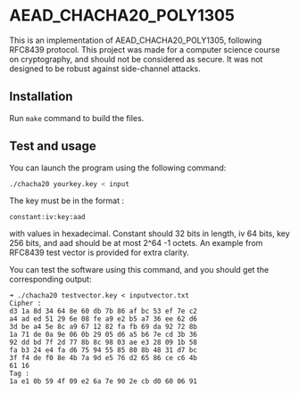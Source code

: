 # AEAD_CHACHA20_POLY1305

This is an implementation of AEAD_CHACHA20_POLY1305, following RFC8439 protocol. This project was made for a computer science course on cryptography, and should not be considered as secure. It was not designed to be robust against side-channel attacks.

## Installation

Run `make` command to build the files.

## Test and usage 

You can launch the program using the following command:
```bash
./chacha20 yourkey.key < input
```
The key must be in the format :
```
constant:iv:key:aad
```
with values in hexadecimal. Constant should 32 bits in length, iv 64 bits, key 256 bits, and aad should be at most 2^64 -1 octets. An example from RFC8439 test vector is provided for extra clarity. 

You can test the software using this command, and you should get the corresponding output:
```console
➜ ./chacha20 testvector.key < inputvector.txt
Cipher :
d3 1a 8d 34 64 8e 60 db 7b 86 af bc 53 ef 7e c2 
a4 ad ed 51 29 6e 08 fe a9 e2 b5 a7 36 ee 62 d6 
3d be a4 5e 8c a9 67 12 82 fa fb 69 da 92 72 8b 
1a 71 de 0a 9e 06 0b 29 05 d6 a5 b6 7e cd 3b 36 
92 dd bd 7f 2d 77 8b 8c 98 03 ae e3 28 09 1b 58 
fa b3 24 e4 fa d6 75 94 55 85 80 8b 48 31 d7 bc 
3f f4 de f0 8e 4b 7a 9d e5 76 d2 65 86 ce c6 4b 
61 16 
Tag :
1a e1 0b 59 4f 09 e2 6a 7e 90 2e cb d0 60 06 91
```
